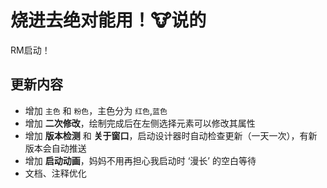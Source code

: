 # 烧进去绝对能用！🐮说的

RM启动！

## 更新内容

- 增加 `主色` 和 `粉色`，主色分为 `红色`,`蓝色`
- 增加 **二次修改**，绘制完成后在左侧选择元素可以修改其属性
- 增加 **版本检测** 和 **关于窗口**，启动设计器时自动检查更新（一天一次），有新版本会自动推送
- 增加 **启动动画**，妈妈不用再担心我启动时 ‘漫长’ 的空白等待
- 文档、注释优化
